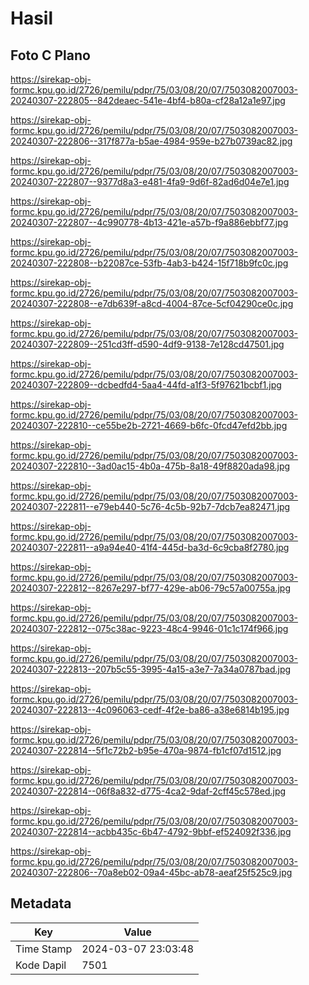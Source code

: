 # Hasil

## Foto C Plano

https://sirekap-obj-formc.kpu.go.id/2726/pemilu/pdpr/75/03/08/20/07/7503082007003-20240307-222805--842deaec-541e-4bf4-b80a-cf28a12a1e97.jpg

https://sirekap-obj-formc.kpu.go.id/2726/pemilu/pdpr/75/03/08/20/07/7503082007003-20240307-222806--317f877a-b5ae-4984-959e-b27b0739ac82.jpg

https://sirekap-obj-formc.kpu.go.id/2726/pemilu/pdpr/75/03/08/20/07/7503082007003-20240307-222807--9377d8a3-e481-4fa9-9d6f-82ad6d04e7e1.jpg

https://sirekap-obj-formc.kpu.go.id/2726/pemilu/pdpr/75/03/08/20/07/7503082007003-20240307-222807--4c990778-4b13-421e-a57b-f9a886ebbf77.jpg

https://sirekap-obj-formc.kpu.go.id/2726/pemilu/pdpr/75/03/08/20/07/7503082007003-20240307-222808--b22087ce-53fb-4ab3-b424-15f718b9fc0c.jpg

https://sirekap-obj-formc.kpu.go.id/2726/pemilu/pdpr/75/03/08/20/07/7503082007003-20240307-222808--e7db639f-a8cd-4004-87ce-5cf04290ce0c.jpg

https://sirekap-obj-formc.kpu.go.id/2726/pemilu/pdpr/75/03/08/20/07/7503082007003-20240307-222809--251cd3ff-d590-4df9-9138-7e128cd47501.jpg

https://sirekap-obj-formc.kpu.go.id/2726/pemilu/pdpr/75/03/08/20/07/7503082007003-20240307-222809--dcbedfd4-5aa4-44fd-a1f3-5f97621bcbf1.jpg

https://sirekap-obj-formc.kpu.go.id/2726/pemilu/pdpr/75/03/08/20/07/7503082007003-20240307-222810--ce55be2b-2721-4669-b6fc-0fcd47efd2bb.jpg

https://sirekap-obj-formc.kpu.go.id/2726/pemilu/pdpr/75/03/08/20/07/7503082007003-20240307-222810--3ad0ac15-4b0a-475b-8a18-49f8820ada98.jpg

https://sirekap-obj-formc.kpu.go.id/2726/pemilu/pdpr/75/03/08/20/07/7503082007003-20240307-222811--e79eb440-5c76-4c5b-92b7-7dcb7ea82471.jpg

https://sirekap-obj-formc.kpu.go.id/2726/pemilu/pdpr/75/03/08/20/07/7503082007003-20240307-222811--a9a94e40-41f4-445d-ba3d-6c9cba8f2780.jpg

https://sirekap-obj-formc.kpu.go.id/2726/pemilu/pdpr/75/03/08/20/07/7503082007003-20240307-222812--8267e297-bf77-429e-ab06-79c57a00755a.jpg

https://sirekap-obj-formc.kpu.go.id/2726/pemilu/pdpr/75/03/08/20/07/7503082007003-20240307-222812--075c38ac-9223-48c4-9946-01c1c174f966.jpg

https://sirekap-obj-formc.kpu.go.id/2726/pemilu/pdpr/75/03/08/20/07/7503082007003-20240307-222813--207b5c55-3995-4a15-a3e7-7a34a0787bad.jpg

https://sirekap-obj-formc.kpu.go.id/2726/pemilu/pdpr/75/03/08/20/07/7503082007003-20240307-222813--4c096063-cedf-4f2e-ba86-a38e6814b195.jpg

https://sirekap-obj-formc.kpu.go.id/2726/pemilu/pdpr/75/03/08/20/07/7503082007003-20240307-222814--5f1c72b2-b95e-470a-9874-fb1cf07d1512.jpg

https://sirekap-obj-formc.kpu.go.id/2726/pemilu/pdpr/75/03/08/20/07/7503082007003-20240307-222814--06f8a832-d775-4ca2-9daf-2cff45c578ed.jpg

https://sirekap-obj-formc.kpu.go.id/2726/pemilu/pdpr/75/03/08/20/07/7503082007003-20240307-222814--acbb435c-6b47-4792-9bbf-ef524092f336.jpg

https://sirekap-obj-formc.kpu.go.id/2726/pemilu/pdpr/75/03/08/20/07/7503082007003-20240307-222806--70a8eb02-09a4-45bc-ab78-aeaf25f525c9.jpg


## Metadata

| Key        | Value               |
| ---------- | ------------------- |
| Time Stamp | 2024-03-07 23:03:48 |
| Kode Dapil | 7501                |



